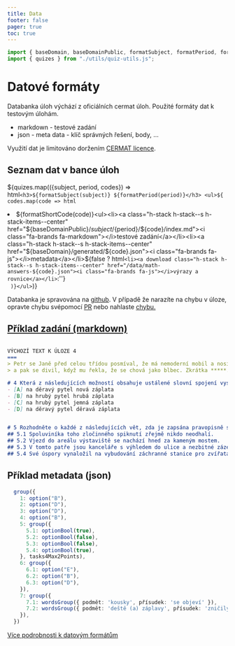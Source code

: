 ```yaml
---
title: Data
footer: false
pager: true
toc: true
---
```

```js
import { baseDomain, baseDomainPublic, formatSubject, formatPeriod, formatShortCode} from './utils/quiz-string-utils.js';
import { quizes } from "./utils/quiz-utils.js";
```

# Datové formáty

Databanka úloh výchází z oficiálních cermat úloh. Použité formáty dat k testovým úlohám.
- markdown - testové zadání
- json - meta data - klíč správných řešení, body, ...

<div class="caution" label="Upozornění">
  Využití dat je limitováno doržením <a href="https://prijimacky.cermat.cz/files/files/CZVV_pravidla-vyuziti-webstrankyn.pdf">CERMAT licence</a>.
</div>
<!-- 
Pro postupy řešení matematických úloh (ve formátu json)
- slovní úlohy - dedukční stromy - *připravováno*
- výrazy a rovnice - kroky z úpravami výrazů a rovnic
- konstruční úlohy - kroky z konstrukcí - *připravováno* -->


## Seznam dat v bance úloh

${quizes.map(({subject, period, codes}) => html`<h3>${formatSubject(subject)} ${formatPeriod(period)}</h3> <ul>${
  codes.map(code => html`<li>${formatShortCode(code)}<ul><li><a class="h-stack h-stack--s h-stack-items--center" href="${baseDomainPublic}/${subject}/${period}/${code}/index.md"><i class="fa-brands fa-markdown"></i>testové zadání</a></li><li><a class="h-stack h-stack--s h-stack-items--center" href="${baseDomain}/generated/${code}.json"><i class="fa-brands fa-js"></i>metadata</a></li>${false ? html`<li><a download class="h-stack h-stack--s h-stack-items--center" href="/data/math-answers-${code}.json"><i class="fa-brands fa-js"></i>výrazy a rovnice</a></li>`:''}</ul></li>`
)}</ul>`)}


<div class="tip" label="Hlášení chyb">
  Databanka je spravována na <a href="https://github.com/rsamec/cermat"><i class="fa-brands fa-github"></i> github</a>.
  V případě že narazíte na chybu v úloze, opravte chybu svépomocí <a href="https://github.com/rsamec/cermat/pulls" target="_blank">PR</a> nebo nahlaste <a href="https://github.com/rsamec/cermat/issues">chybu</>.
</div>

## Příklad zadání (markdown)

```md

VÝCHOZÍ TEXT K ÚLOZE 4
===
> Petr se Janě před celou třídou posmíval, že má nemoderní mobil a nosí hnusné oblečení,
> a pak se divil, když mu řekla, že se chová jako blbec. Zkrátka *****.

# 4 Která z následujících možností obsahuje ustálené slovní spojení vystihující situaci ve výchozím textu, a patří tedy na vynechané místo (*****) v textu?
- [A] na děravý pytel nová záplata
- [B] na hrubý pytel hrubá záplata
- [C] na hrubý pytel jemná záplata
- [D] na děravý pytel děravá záplata


# 5 Rozhodněte o každé z následujících vět, zda je zapsána pravopisně správně (A), nebo ne (N).
## 5.1 Spoluviníka toho zločinného spiknutí zřejmě nikdo neodhalí. 
## 5.2 Vjezd do areálu výstaviště se nachází hned za kameným mostem. 
## 5.3 V tomto patře jsou kanceláře s výhledem do ulice a nezbitné zázemí. 
## 5.4 Své úspory vynaložil na vybudování záchranné stanice pro zvířata v nouzi. 


```


## Příklad metadata (json)

```ts run = false
  group({
    1: option("B"),
    2: option("D"),
    3: option("D"),
    4: option("B"),
    5: group({
      5.1: optionBool(true),
      5.2: optionBool(false),
      5.3: optionBool(false),
      5.4: optionBool(true),
    }, tasks4Max2Points),
    6: group({
      6.1: option("E"),
      6.2: option("B"),
      6.3: option("D"),
    }),
    7: group({
      7.1: wordsGroup({ podmět: 'kousky', přísudek: 'se objeví' }),
      7.2: wordsGroup({ podmět: 'deště (a) záplavy', přísudek: 'zničily' }),
    }),
  })
```

[Více podrobnosti k datovým formátům](https://github.com/rsamec/cermat)